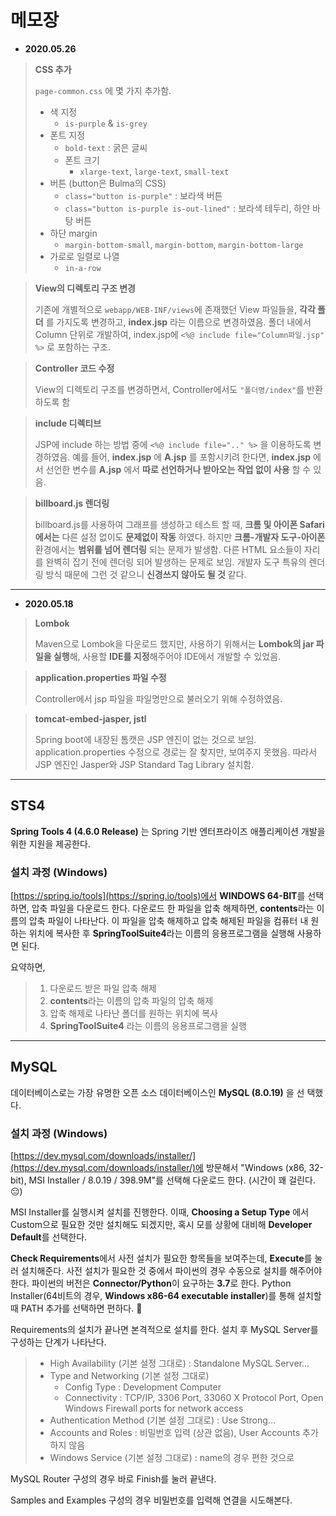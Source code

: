 # 메모장

- **2020.05.26**

> **CSS 추가**
>
> `page-common.css` 에 몇 가지 추가함.
> - 색 지정
>   - `is-purple` & `is-grey`
> - 폰트 지정
>   - `bold-text` : 굵은 글씨
>   - 폰트 크기
>       - `xlarge-text`, `large-text`, `small-text` 
> - 버튼 (button은 Bulma의 CSS)
>   - `class="button is-purple"` : 보라색 버튼
>   - `class="button is-purple is-out-lined"` : 보라색 테두리, 하얀 바탕 버튼
> - 하단 margin
>   - `margin-bottom-small`, `margin-bottom`, `margin-bottom-large`
> - 가로로 일렬로 나열
>   - `in-a-row`

> **View의 디렉토리 구조 변경**
>
> 기존에 개별적으로 `webapp/WEB-INF/views`에 존재했던 View 파일들을, **각각 폴더** 를 가지도록 변경하고, **index.jsp** 라는 이름으로 변경하였음. 폴더 내에서 Column 단위로 개발하여, index.jsp에 `<%@ include file="Column파일.jsp" %>` 로 포함하는 구조.

> **Controller 코드 수정**
>
> View의 디렉토리 구조를 변경하면서, Controller에서도 `"폴더명/index"`를 반환하도록 함

> **include 디렉티브**
>
> JSP에 include 하는 방법 중에 `<%@ include file=".." %>` 을 이용하도록 변경하였음. 예를 들어, **index.jsp** 에 **A.jsp** 를 포함시키려 한다면, **index.jsp** 에서 선언한 변수를 **A.jsp** 에서 **따로 선언하거나 받아오는 작업 없이 사용** 할 수 있음.

> **billboard.js 렌더링**
>
> billboard.js를 사용하여 그래프를 생성하고 테스트 할 때, **크롬 및 아이폰 Safari에서는** 다른 설정 없이도 **문제없이 작동** 하였다. 하지만 **크롬-개발자 도구-아이폰** 환경에서는 **범위를 넘어 렌더링** 되는 문제가 발생함. 다른 HTML 요소들이 자리를 완벽히 잡기 전에 렌더링 되어 발생하는  문제로 보임. 개발자 도구 특유의 렌더링 방식 때문에 그런 것 같으니 **신경쓰지 않아도 될 것** 같다.

---

- **2020.05.18**

> **Lombok**  
>
> Maven으로 Lombok을 다운로드 했지만, 사용하기 위해서는 **Lombok의 jar 파일을 실행**해, 사용할 **IDE를 지정**해주어야 IDE에서 개발할 수 있었음.

> **application.properties 파일 수정**
>
> Controller에서 jsp 파일을 파일명만으로 불러오기 위해 수정하였음.

> **tomcat-embed-jasper, jstl**
>
> Spring boot에 내장된 톰캣은 JSP 엔진이 없는 것으로 보임. application.properties 수정으로 경로는 잘 찾지만, 보여주지 못했음. 따라서 JSP 엔진인 Jasper와 JSP Standard Tag Library 설치함.

---

## STS4

**Spring Tools 4 (4.6.0 Release)** 는 Spring 기반 엔터프라이즈 애플리케이션 개발을 위한 지원을 제공한다.

### 설치 과정 (Windows)

[https://spring.io/tools](https://spring.io/tools)에서 **WINDOWS 64-BIT**를 선택하면, 압축 파일을 다운로드 한다.
다운로드 한 파일을 압축 해제하면, **contents**라는 이름의 압축 파일이 나타난다. 이 파일을 압축 해제하고 압축 해제된 파일을 컴퓨터 내 원하는 위치에 복사한 후 **SpringToolSuite4**라는 이름의 응용프로그램을 실행해 사용하면 된다.

요약하면,

> 1. 다운로드 받은 파일 압축 해제
> 2. **contents**라는 이름의 압축 파일의 압축 해제
> 3. 압축 해제로 나타난 폴더를 원하는 위치에 복사
> 4. **SpringToolSuite4** 라는 이름의 응용프로그램을 실행

---

## MySQL

데이터베이스로는 가장 유명한 오픈 소스 데이터베이스인 **MySQL (8.0.19)** 을 선 택했다.

### 설치 과정 (Windows)

[https://dev.mysql.com/downloads/installer/](https://dev.mysql.com/downloads/installer/)에 방문해서 "Windows (x86, 32-bit), MSI Installer / 8.0.19 / 398.9M"를 선택해 다운로드 한다. (시간이 꽤 걸린다.😑)

MSI Installer를 실행시켜 설치를 진행한다. 이때, **Choosing a Setup Type** 에서 Custom으로 필요한 것만 설치해도 되겠지만, 혹시 모를 상황에 대비해 **Developer Default**를 선택한다.

**Check Requirements**에서 사전 설치가 필요한 항목들을 보여주는데, **Execute**를 눌러 설치해준다. 사전 설치가 필요한 것 중에서 파이썬의 경우 수동으로 설치를 해주어야 한다. 파이썬의 버전은 **Connector/Python**이 요구하는 **3.7**로 한다. Python Installer(64비트의 경우, **Windows x86-64 executable installer**)를 통해 설치할 때 PATH 추가를 선택하면 편하다. 👏

Requirements의 설치가 끝나면 본격적으로 설치를 한다. 설치 후 MySQL Server를 구성하는 단계가 나타난다.

> - High Availability (기본 설정 그대로) : Standalone MySQL Server...
> - Type and Networking (기본 설정 그대로)
>   - Config Type : Development Computer
>   - Connectivity : TCP/IP, 3306 Port, 33060 X Protocol Port, Open Windows Firewall ports for network access
> - Authentication Method (기본 설정 그대로) : Use Strong...
> - Accounts and Roles : 비밀번호 입력 (상관 없음), User Accounts 추가하지 않음
> - Windows Service (기본 설정 그대로) : name의 경우 편한 것으로

MySQL Router 구성의 경우 바로 Finish를 눌러 끝낸다.

Samples and Examples 구성의 경우 비밀번호를 입력해 연결을 시도해본다.

